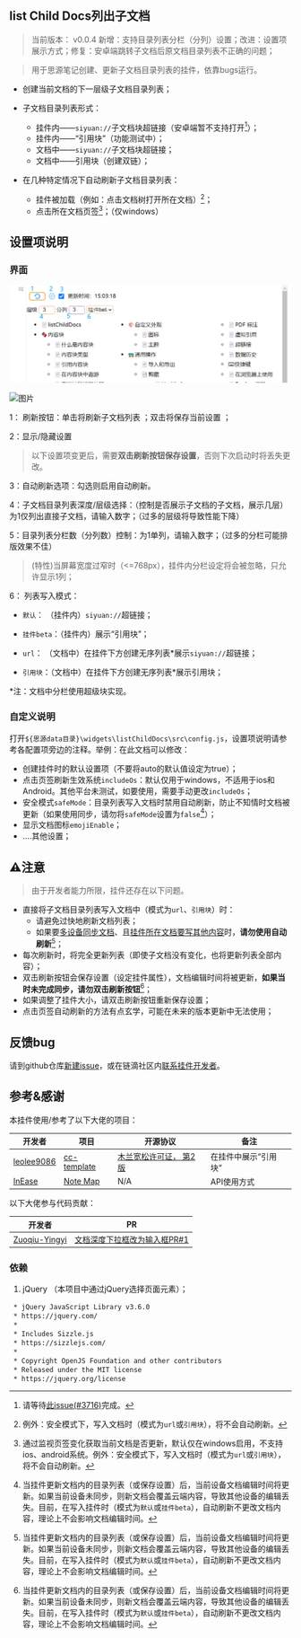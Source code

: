 ## list Child Docs列出子文档

> 当前版本： v0.0.4 新增：支持目录列表分栏（分列）设置；改进：设置项展示方式；修复：安卓端跳转子文档后原文档目录列表不正确的问题；

> 用于思源笔记创建、更新子文档目录列表的挂件，依靠bugs运行。

- 创建当前文档的下一层级子文档目录列表；
  
- 子文档目录列表形式：
  - 挂件内——`siyuan://`子文档块超链接（安卓端暂不支持打开[^3]）；
  - 挂件内——“引用块”（功能测试中）；
  - 文档中——`siyuan://`子文档块超链接；
  - 文档中——引用块（创建双链）；

- 在几种特定情况下自动刷新子文档目录列表：
  - 挂件被加载（例如：点击文档树打开所在文档）[^1]；
  - 点击所在文档页签[^2]；（仅windows）

## 设置项说明

### 界面

![图片](README.assets/setting.png)

![图片](/widgets/listChildDocs/README.assets/setting.png)

1： 刷新按钮：单击将刷新子文档列表 ；双击将保存当前设置 ；

2：显示/隐藏设置

> 以下设置项变更后，需要**双击刷新按钮保存设置**，否则下次启动时将丢失更改。

3：自动刷新选项：勾选则启用自动刷新。 

4：子文档目录列表深度/层级选择：（控制是否展示子文档的子文档，展示几层）为1仅列出直接子文档，请输入数字；（过多的层级将导致性能下降）

5：目录列表分栏数（分列数）控制：为1单列，请输入数字；（过多的分栏可能排版效果不佳）

> (特性)当屏幕宽度过窄时（<=768px），挂件内分栏设定将会被忽略，只允许显示1列；

6： 列表写入模式：

- `默认`： （挂件内）`siyuan://`超链接；

- `挂件beta`：（挂件内）展示“引用块”；

- `url`： （文档中）在挂件下方创建无序列表\*展示`siyuan://`超链接；

- `引用块`：（文档中）在挂件下方创建无序列表\*展示引用块；

\*注：文档中分栏使用超级块实现。

### 自定义说明

打开`${思源data目录}\widgets\listChildDocs\src\config.js`，设置项说明请参考各配置项旁边的注释。举例：在此文档可以修改：

- 创建挂件时的默认设置项（不要将auto的默认值设定为true）；
- 点击页签刷新生效系统`includeOs`：默认仅用于windows，不适用于ios和Android。其他平台未测试，如要使用，需要手动更改`includeOs`；
- 安全模式`safeMode`：目录列表写入文档时禁用自动刷新，防止不知情时文档被更新（如果使用同步，请勿将`safeMode`设置为`false`[^4]）；
- 显示文档图标`emojiEnable`；
- ....其他设置；

## ⚠️注意

> 由于开发者能力所限，挂件还存在以下问题。

- 直接将子文档目录列表写入文档中（模式为`url`、`引用块`）时：
  - 请避免过快地刷新文档列表；
  - 如果要<u>多设备同步文档</u>、且<u>挂件所在文档要写其他内容</u>时，**请勿使用自动刷新**[^4]；
- 每次刷新时，将完全更新列表（即使子文档没有变化，也将更新列表全部内容）；
- 双击刷新按钮会保存设置（设定挂件属性），文档编辑时间将被更新，**如果当时未完成同步，请勿双击刷新按钮**[^4]；
- 如果调整了挂件大小，请双击刷新按钮重新保存设置；
- 点击页签自动刷新的方法有点玄学，可能在未来的版本更新中无法使用；

## 反馈bug

请到github仓库[新建issue](https://github.com/OpaqueGlass/listChildDocs/issues/new/choose)，或在链滴社区内[联系挂件开发者](https://ld246.com/member/Undii)。

## 参考&感谢

本挂件使用/参考了以下大佬的项目：

| 开发者                                      | 项目                                                     | 开源协议                                                     | 备注                 |
| ------------------------------------------- | -------------------------------------------------------- | ------------------------------------------------------------ | -------------------- |
| [leolee9086](https://github.com/leolee9086) | [cc-template](https://github.com/leolee9086/cc-template) | [木兰宽松许可证， 第2版](https://github.com/leolee9086/cc-template/blob/main/LICENSE) | 在挂件中展示“引用块“ |
| [InEase](https://github.com/InEase)         | [Note Map](https://github.com/InEase/SiYuan-Xmind)       | N/A                                                          | API使用方式          |

以下大佬参与代码贡献：

| 开发者                                            | PR                                                           |
| ------------------------------------------------- | ------------------------------------------------------------ |
| [Zuoqiu-Yingyi](https://github.com/Zuoqiu-Yingyi) | [文档深度下拉框改为输入框PR#1](https://github.com/OpaqueGlass/listChildDocs/pull/1) |



### 依赖

1. jQuery （本项目中通过jQuery选择页面元素）；

```
 * jQuery JavaScript Library v3.6.0
 * https://jquery.com/
 *
 * Includes Sizzle.js
 * https://sizzlejs.com/
 *
 * Copyright OpenJS Foundation and other contributors
 * Released under the MIT license
 * https://jquery.org/license
```

[^1]: 例外：安全模式下，写入文档时（模式为`url`或`引用块`），将不会自动刷新。
[^2]: 通过监视页签变化获取当前文档是否更新，默认仅在windows启用，不支持ios、android系统。例外：安全模式下，写入文档时（模式为`url`或`引用块`），将不会自动刷新。
[^3]: 请等待[此issue(#3716)](https://github.com/siyuan-note/siyuan/issues/3716)完成。
[^4]: 当挂件更新文档内的目录列表（或保存设置）后，当前设备文档编辑时间将更新。如果当前设备未同步，则新文档会覆盖云端内容，导致其他设备的编辑丢失。目前，在写入挂件时（模式为`默认`或`挂件beta`），自动刷新不更改文档内容，理论上不会影响文档编辑时间。
